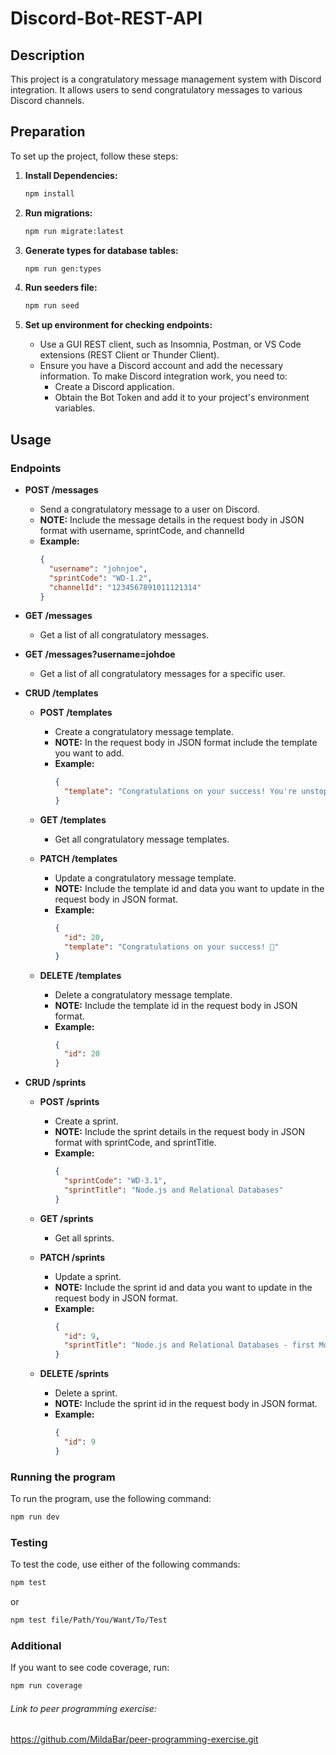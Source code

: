# Discord-Bot-REST-API

## Description

This project is a congratulatory message management system with Discord integration. It allows users to send congratulatory messages to various Discord channels.

## Preparation

To set up the project, follow these steps:

1. **Install Dependencies:**

   ```bash
   npm install
   ```

2. **Run migrations:**

   ```bash
   npm run migrate:latest
   ```

3. **Generate types for database tables:**

   ```bash
   npm run gen:types
   ```

4. **Run seeders file:**

   ```bash
   npm run seed
   ```

5. **Set up environment for checking endpoints:**
   - Use a GUI REST client, such as Insomnia, Postman, or VS Code extensions (REST Client or Thunder Client).
   - Ensure you have a Discord account and add the necessary information. To make Discord integration work, you need to:
     - Create a Discord application.
     - Obtain the Bot Token and add it to your project's environment variables.

## Usage

### Endpoints

- **POST /messages**

  - Send a congratulatory message to a user on Discord.
  - **NOTE:** Include the message details in the request body in JSON format with username, sprintCode, and channelId
  - **Example:**
    ```json
    {
      "username": "johnjoe",
      "sprintCode": "WD-1.2",
      "channelId": "1234567891011121314"
    }
    ```

- **GET /messages**

  - Get a list of all congratulatory messages.

- **GET /messages?username=johdoe**

  - Get a list of all congratulatory messages for a specific user.

- **CRUD /templates**

  - **POST /templates**

    - Create a congratulatory message template.
    - **NOTE:** In the request body in JSON format include the template you want to add.
    - **Example:**
      ```json
      {
        "template": "Congratulations on your success! You're unstoppable!🎉"
      }
      ```

  - **GET /templates**

    - Get all congratulatory message templates.

  - **PATCH /templates**

    - Update a congratulatory message template.
    - **NOTE:** Include the template id and data you want to update in the request body in JSON format.
    - **Example:**
      ```json
      {
        "id": 20,
        "template": "Congratulations on your success! 🎉"
      }
      ```

  - **DELETE /templates**
    - Delete a congratulatory message template.
    - **NOTE:** Include the template id in the request body in JSON format.
    - **Example:**
      ```json
      {
        "id": 20
      }
      ```

- **CRUD /sprints**

  - **POST /sprints**

    - Create a sprint.
    - **NOTE:** Include the sprint details in the request body in JSON format with sprintCode, and sprintTitle.
    - **Example:**
      ```json
      {
        "sprintCode": "WD-3.1",
        "sprintTitle": "Node.js and Relational Databases"
      }
      ```

  - **GET /sprints**

    - Get all sprints.

  - **PATCH /sprints**

    - Update a sprint.
    - **NOTE:** Include the sprint id and data you want to update in the request body in JSON format.
    - **Example:**
      ```json
      {
        "id": 9,
        "sprintTitle": "Node.js and Relational Databases - first Module 3 project"
      }
      ```

  - **DELETE /sprints**
    - Delete a sprint.
    - **NOTE:** Include the sprint id in the request body in JSON format.
    - **Example:**
      ```json
      {
        "id": 9
      }
      ```

### Running the program

To run the program, use the following command:

```bash
npm run dev
```

### Testing

To test the code, use either of the following commands:

```bash
npm test
```

or

```bash
npm test file/Path/You/Want/To/Test
```

### Additional

If you want to see code coverage, run:

```bash
npm run coverage
```

###### Link to peer programming exercise:

https://github.com/MildaBar/peer-programming-exercise.git
